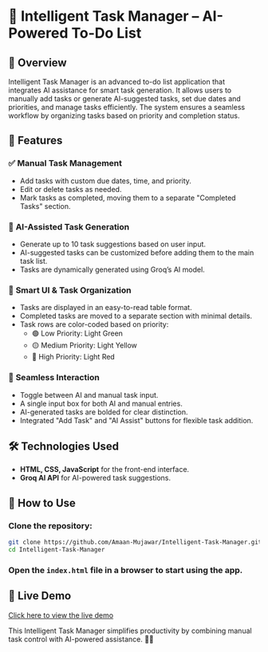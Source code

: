 # 📌 Intelligent Task Manager – AI-Powered To-Do List  

## 🔹 Overview  
Intelligent Task Manager is an advanced to-do list application that integrates AI assistance for smart task generation. It allows users to manually add tasks or generate AI-suggested tasks, set due dates and priorities, and manage tasks efficiently. The system ensures a seamless workflow by organizing tasks based on priority and completion status.  

## 🚀 Features  
### ✅ **Manual Task Management**  
- Add tasks with custom due dates, time, and priority.  
- Edit or delete tasks as needed.  
- Mark tasks as completed, moving them to a separate "Completed Tasks" section.  

### 🔮 **AI-Assisted Task Generation**  
- Generate up to 10 task suggestions based on user input.  
- AI-suggested tasks can be customized before adding them to the main task list.  
- Tasks are dynamically generated using Groq’s AI model.  

### 🎨 **Smart UI & Task Organization**  
- Tasks are displayed in an easy-to-read table format.  
- Completed tasks are moved to a separate section with minimal details.  
- Task rows are color-coded based on priority:  
  - 🟢 Low Priority: Light Green  
  - 🟡 Medium Priority: Light Yellow  
  - 🔴 High Priority: Light Red  

### 🔁 **Seamless Interaction**  
- Toggle between AI and manual task input.  
- A single input box for both AI and manual entries.  
- AI-generated tasks are bolded for clear distinction.  
- Integrated "Add Task" and "AI Assist" buttons for flexible task addition.  

## 🛠️ **Technologies Used**  
- **HTML, CSS, JavaScript** for the front-end interface.  
- **Groq AI API** for AI-powered task suggestions.  

## 📌 **How to Use**  
### Clone the repository:  
```bash
git clone https://github.com/Amaan-Mujawar/Intelligent-Task-Manager.git
cd Intelligent-Task-Manager
```
### Open the `index.html` file in a browser to start using the app.  

## 🚀 **Live Demo**  
[Click here to view the live demo](https://amaan-mujawar.github.io/Intelligent-Task-Manager/)

This Intelligent Task Manager simplifies productivity by combining manual task control with AI-powered assistance. 🚀🎯